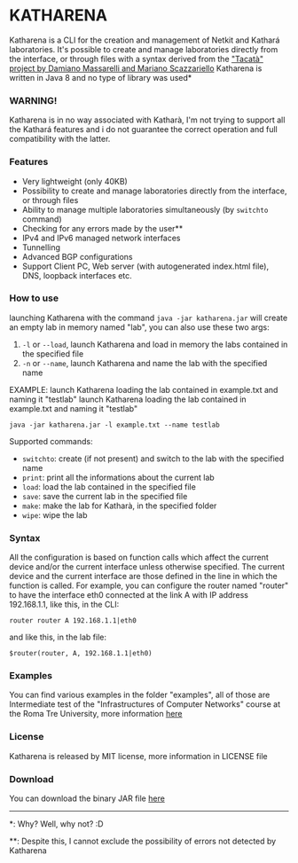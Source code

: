 # KATHARENA
Katharena is a CLI for the creation and management of Netkit and Kathará laboratories.
It's possible to create and manage laboratories directly from the interface, or through files with a syntax derived from the ["Tacatà" project by Damiano Massarelli and Mariano Scazzariello](https://github.com/damiano-massarelli/Tacata)
Katharena is written in Java 8 and no type of library was used*

### WARNING!
Katharena is in no way associated with Katharà, I'm not trying to support all the Kathará features and i do not guarantee the correct operation and full compatibility with the latter.

### Features
- Very lightweight (only 40KB)
- Possibility to create and manage laboratories directly from the interface, or through files
- Ability to manage multiple laboratories simultaneously (by `switchto` command)
- Checking for any errors made by the user**
- IPv4 and IPv6 managed network interfaces 
- Tunnelling
- Advanced BGP configurations
- Support Client PC, Web server (with autogenerated index.html file), DNS, loopback interfaces etc.

### How to use
launching Katharena with the command `java -jar katharena.jar` will create an empty lab in memory named "lab", you can also use these two args:
1. `-l` or `--load`, launch Katharena and load in memory the labs contained in the specified file
2. `-n` or `--name`, launch Katharena and name the lab with the specified name

EXAMPLE: launch Katharena loading the lab contained in example.txt and naming it "testlab" launch Katharena loading the lab contained in example.txt and naming it "testlab"
```
java -jar katharena.jar -l example.txt --name testlab
```
Supported commands:
- `switchto`: create (if not present) and switch to the lab with the specified name
- `print`: print all the informations about the current lab
- `load`: load the lab contained in the specified file
- `save`: save the current lab in the specified file
- `make`: make the lab for Katharà, in the specified folder
- `wipe`: wipe the lab

### Syntax
All the configuration is based on function calls which affect the current device and/or the current interface unless otherwise specified. The current device and the current interface are those defined in the line in which the function is called.
For example, you can configure the router named "router" to have the interface eth0 connected at the link A with IP address 192.168.1.1, like this, in the CLI:
```
router router A 192.168.1.1|eth0
```
and like this, in the lab file:
```
$router(router, A, 192.168.1.1|eth0)
```


### Examples
You can find various examples in the folder "examples", all of those are Intermediate test of the "Infrastructures of Computer Networks" course at the Roma Tre University, more information [here](https://www.netkit.org/exams.html)

### License
Katharena is released by MIT license, more information in LICENSE file

### Download
You can download the binary JAR file [here](https://github.com/marcodg97/Katharena/releases)

___

*: Why? Well, why not? :D

**: Despite this, I cannot exclude the possibility of errors not detected by Katharena
